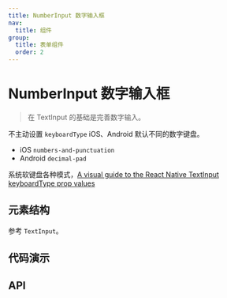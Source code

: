 ```yaml
---
title: NumberInput 数字输入框
nav:
  title: 组件
group:
  title: 表单组件
  order: 2
---
```


# NumberInput 数字输入框

> 在 TextInput 的基础是完善数字输入。

不主动设置 `keyboardType` iOS、Android 默认不同的数字键盘。

- iOS `numbers-and-punctuation`
- Android `decimal-pad`

系统软键盘各种模式，[A visual guide to the React Native TextInput keyboardType prop values](https://lefkowitz.me/visual-guide-to-react-native-textinput-keyboardtype-options/)

## 元素结构

参考 `TextInput`。

## 代码演示

<code src="./__fixtures__/base.tsx"></code>

<code src="./__fixtures__/formatter.tsx"></code>

<code src="./__fixtures__/limit.tsx"></code>

<code src="./__fixtures__/extra.tsx"></code>

## API
